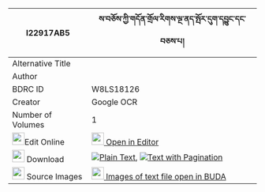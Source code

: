 |I22917AB5|ས་བཅོས་ཀྱི་གདོན་གྲོལ་རིགས་ལྔ་ནད་སྤོར་དུག་དབྱུང་དང་བཅས་པ། 
| --- | --- 
|Alternative Title |
|Author | 
|BDRC ID | W8LS18126
|Creator | Google OCR
|Number of Volumes| 1
|<img width="25" src="https://img.icons8.com/color/25/000000/edit-property.png">Edit Online| [<img width="25" src="https://avatars.githubusercontent.com/u/45091458?s=200&v=4"> Open in Editor](http://editor.openpecha.org/I22917AB5)
|<img width="25" src="https://img.icons8.com/fluent/48/000000/download-2.png"/>  Download | [![](https://img.icons8.com/color/20/000000/txt.png)Plain Text](https://github.com/Openpecha/I22917AB5/releases/download/v1/sa_cho_sa_kyi_don_drol_rik_nga_plain_I22917AB5.zip), [![](https://img.icons8.com/color/20/000000/txt.png)Text with Pagination](https://github.com/Openpecha/I22917AB5/releases/download/v1/sa_cho_sa_kyi_don_drol_rik_nga_pages_I22917AB5.zip)
|<img width="25" src="https://img.icons8.com/plasticine/100/000000/pictures-folder.png"/>  Source Images | [<img width="25" src="https://library.bdrc.io/icons/BUDA-small.svg"> Images of text file open in BUDA](https://library.bdrc.io/show/bdr:W8LS18126)